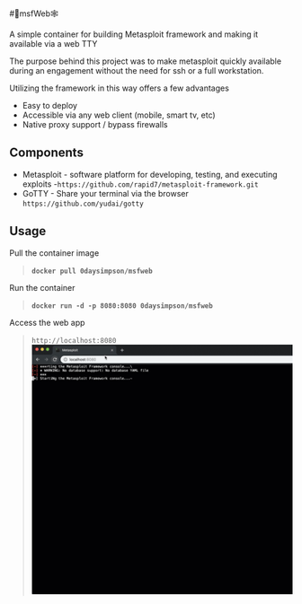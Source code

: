 #💉msfWeb🕸️

A simple container for building Metasploit framework and making it available via a web TTY

   The purpose behind this project was to make metasploit quickly available during an engagement without the need for ssh or a full workstation. 
   
   Utilizing the framework in this way offers a few advantages
   
   * Easy to deploy 
   * Accessible via any web client (mobile, smart tv, etc)
   * Native proxy support / bypass firewalls
   

    
## Components

* Metasploit -  software platform for developing, testing, and executing exploits -`https://github.com/rapid7/metasploit-framework.git`
* GoTTY - Share your terminal via the browser `https://github.com/yudai/gotty`

## Usage

Pull the container image
>**`docker pull 0daysimpson/msfweb`**

Run the container
>**`docker run -d -p 8080:8080 0daysimpson/msfweb`**

Access the web app
>`http://localhost:8080`
><img src=".\msfweb.gif">

